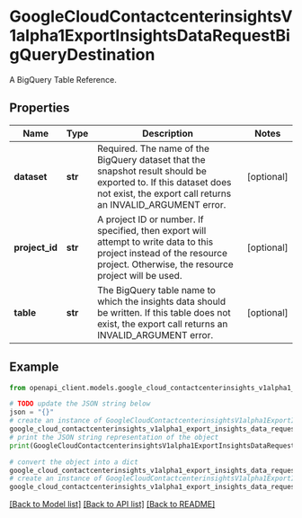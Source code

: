 # GoogleCloudContactcenterinsightsV1alpha1ExportInsightsDataRequestBigQueryDestination

A BigQuery Table Reference.

## Properties

Name | Type | Description | Notes
------------ | ------------- | ------------- | -------------
**dataset** | **str** | Required. The name of the BigQuery dataset that the snapshot result should be exported to. If this dataset does not exist, the export call returns an INVALID_ARGUMENT error. | [optional] 
**project_id** | **str** | A project ID or number. If specified, then export will attempt to write data to this project instead of the resource project. Otherwise, the resource project will be used. | [optional] 
**table** | **str** | The BigQuery table name to which the insights data should be written. If this table does not exist, the export call returns an INVALID_ARGUMENT error. | [optional] 

## Example

```python
from openapi_client.models.google_cloud_contactcenterinsights_v1alpha1_export_insights_data_request_big_query_destination import GoogleCloudContactcenterinsightsV1alpha1ExportInsightsDataRequestBigQueryDestination

# TODO update the JSON string below
json = "{}"
# create an instance of GoogleCloudContactcenterinsightsV1alpha1ExportInsightsDataRequestBigQueryDestination from a JSON string
google_cloud_contactcenterinsights_v1alpha1_export_insights_data_request_big_query_destination_instance = GoogleCloudContactcenterinsightsV1alpha1ExportInsightsDataRequestBigQueryDestination.from_json(json)
# print the JSON string representation of the object
print(GoogleCloudContactcenterinsightsV1alpha1ExportInsightsDataRequestBigQueryDestination.to_json())

# convert the object into a dict
google_cloud_contactcenterinsights_v1alpha1_export_insights_data_request_big_query_destination_dict = google_cloud_contactcenterinsights_v1alpha1_export_insights_data_request_big_query_destination_instance.to_dict()
# create an instance of GoogleCloudContactcenterinsightsV1alpha1ExportInsightsDataRequestBigQueryDestination from a dict
google_cloud_contactcenterinsights_v1alpha1_export_insights_data_request_big_query_destination_from_dict = GoogleCloudContactcenterinsightsV1alpha1ExportInsightsDataRequestBigQueryDestination.from_dict(google_cloud_contactcenterinsights_v1alpha1_export_insights_data_request_big_query_destination_dict)
```
[[Back to Model list]](../README.md#documentation-for-models) [[Back to API list]](../README.md#documentation-for-api-endpoints) [[Back to README]](../README.md)



